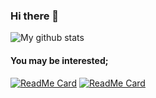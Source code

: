 ### Hi there 👋

![My github stats](https://github-readme-stats.vercel.app/api?username=barisates&show_icons=true)

#### You may be interested;

[![ReadMe Card](https://github-readme-stats.vercel.app/api/pin/?username=barisates&repo=rotativa-pdf-dotnet-core-docker-example)](https://github.com/barisates/rotativa-pdf-dotnet-core-docker-example)
[![ReadMe Card](https://github-readme-stats.vercel.app/api/pin/?username=barisates&repo=react-session-api)](https://github.com/barisates/react-session-api)

<!--
**barisates/barisates** is a ✨ _special_ ✨ repository because its `README.md` (this file) appears on your GitHub profile.

![Top Langs](https://github-readme-stats.vercel.app/api/top-langs/?username=barisates&layout=compact)

- :computer: I’m currently working on [TRA](https://github.com/TRA-Information-Technologies "TRA")
- :moneybag: I’m currently learning Cryptocurrency Technologies


Here are some ideas to get you started:

- 🔭 I’m currently working on ...
- 🌱 I’m currently learning ...
- 👯 I’m looking to collaborate on ...
- 🤔 I’m looking for help with ...
- 💬 Ask me about ...
- 📫 How to reach me: ...
- 😄 Pronouns: ...
- ⚡ Fun fact: ...
-->

